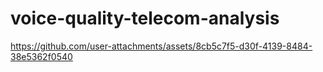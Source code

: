 # voice-quality-telecom-analysis
https://github.com/user-attachments/assets/8cb5c7f5-d30f-4139-8484-38e5362f0540
